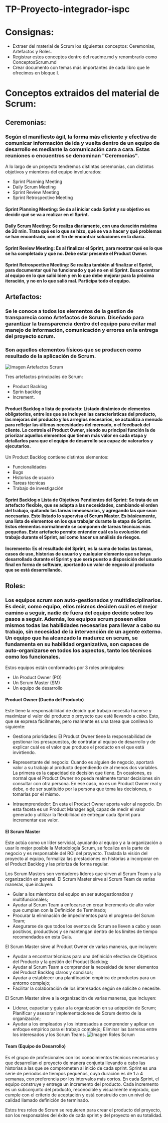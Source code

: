 # TP-Proyecto-integrador-ispc

# Consignas:

- Extraer del material de Scrum los siguientes conceptos: Ceremonias, Artefactos y Roles.
- Registrar estos conceptos dentro del readme.md y renombrarlo como ConceptosScrum.md
- Crear documento con temas más importantes de cada libro que le ofrecimos en bloque I.


# Conceptos extraidos del material de Scrum:

## Ceremonias:
### Según el manifiesto ágil, la forma más eficiente y efectiva de comunicar información de ida y vuelta dentro de un equipo de desarrollo es mediante la comunicación cara a cara. Estas reuniones o encuentros se denominan "Ceremonias".
A lo largo de un proyecto tendremos distintas ceremonias, con distintos objetivos y miembros del equipo involucrados:
- Sprint Planning Meeting
- Daily Scrum Meeting
- Sprint Review Meeting
- Sprint Retrospective Meeting

 #### Sprint Planning Meeting: Se da al iniciar cada Sprint y su objetivo es decidir qué se va a realizar en el Sprint.
 #### Daily Scrum Meeting: Se realiza diariamente, con una duración máxima de 20 min. Trata qué es lo que se hizo, qué se va a hacer y qué problemas se han encontrado, con el  fin de encontrar soluciones en la diaria.
 #### Sprint Review Meeting: Es al finalizar el Sprint, para mostrar qué es lo que se ha completado y qué no. Debe estar presente el Product Owner.
 #### Sprint Retrospective Meeting: Se realiza también al finalizar el Sprint, para documentar qué ha funcionado y qué no en el Sprint. Busca centrar al equipo en lo que salió bien y en lo que debe mejorar para la próxima iteración, y no en lo que salió mal. Participa todo el equipo.
  

## Artefactos:
### Se le conoce a todos los elementos de la gestion de transparecia como Artefactos de Scrum. Diseñado para garantizar la transparencia dentro del equipo para evitar mal manejo de información, comunicación y errores en la entrega del proyecto scrum.
### Son aquellos elementos físicos que se producen como resultado de la aplicación de Scrum. 
![Imagen Artefactos Scrum](https://i0.wp.com/ticsyformacion.com/wp-content/uploads/2021/02/SCRUM-Artefactos.png?fit=2245%2C1587&ssl=1)

Tres artefactos principales de Scrum:
- Product Backlog
- Sprin backlog
- Increment.

####	Product Backlog o lista de producto: Listado dinámico de elementos obligatorios, entre los que se incluyen las características del producto, las mejoras del producto y los arreglos necesarios, se actualiza a menudo para reflejar las últimas necesidades del mercado, o el feedback del cliente. Lo controla el Product Owner, siendo su principal función la de priorizar aquellos elementos que tienen más valor en cada etapa y detallarlos para que el equipo de desarrollo sea capaz de valorarlos y ejecutarlos.

Un Product Backlog contiene distintos elementos:
- Funcionalidades
- Bugs
- Historias de usuario
- Tareas técnicas
- Trabajo de investigación

####	Sprint Backlog o Lista de Objetivos Pendientes del Sprint: Se trata de un artefacto flexible, que se adapta a las necesidades, cambiando el orden del trabajo, quitando las tareas innecesarias, y agregando las que sean necesarias. Este listado lo supervisa el Scrum Master. Es básicamente, una lista de elementos en los que trabajar durante la etapa de Sprint. Estos elementos normalmente se componen de tareas técnicas más pequeñas. Este artefacto permite entender cuál es la evolución del trabajo durante el Sprint, así como hacer un análisis de riesgos. 

####	Incremento: Es el resultado del Sprint, es la suma de todas las tareas, casos de uso, historias de usuario y cualquier elemento que se haya desarrollado durante el Sprint y que será puesto a disposición del usuario final en forma de software, aportando un valor de negocio al producto que se está desarrollando. 


## Roles:
### Los equipos scrum son auto-gestionados y multidisciplinarios. Es decir, como equipo, ellos mismos deciden cuál es el mejor camino a seguir, nadie de fuera del equipo decide sobre los pasos a seguir. Además, los equipos scrum poseen ellos mismos todas las habilidades necesarias para llevar a cabo su trabajo, sin necesidad de la intervención de un agente externo. Un equipo que ha alcanzado la madurez en scrum, se fundamenta en su habilidad organizativa, son capaces de auto-organizarse en todos los aspectos, tanto los técnicos como los funcionales.

Estos equipos están conformados por 3 roles principales:
- Un Product Owner (PO)
- Un Scrum Master (SM)
- Un equipo de desarrollo



#### Product Owner (Dueño del Producto)
Este tiene la responsabilidad de decidir qué trabajo necesita hacerse y maximizar el valor del producto o proyecto que esté llevando a cabo. Esto, que se expresa fácilmente, pero realmente es una tarea que conlleva lo siguiente:

- Gestiona prioridades: El Product Owner tiene la responsabilidad de gestionar los presupuestos, de contratar al equipo de desarrollo y de explicar cuál es el valor que produce el producto en el que está invirtiendo.

- Representante del negocio: Cuando es alguien de negocio, aportará valor a su trabajo al producto dependiendo de al menos dos variables. La primera es la capacidad de decisión que tiene. En ocasiones, es normal que el Product Owner no pueda realmente tomar decisiones sin consultar con otra persona. En ese caso, no es un Product Owner real y debe, o de ser sustituido por la persona que toma las decisiones, o tomarlas por el mismo.

- Intraemprendedor: En esta el Product Owner aporta valor al negocio. En esta faceta es un Product Manager ágil, capaz de medir el valor generado y utilizar la flexibilidad de entregar cada Sprint para incrementar ese valor.

#### El Scrum Master
Este actúa como un líder servicial, ayudando al equipo y a la organización a usar lo mejor posible la Metodología Scrum, se focaliza en la parte de negocio y es responsable del ROI del proyecto. Traslada la visión del proyecto al equipo, formaliza las prestaciones en historias a incorporar en el Product Backlog y las prioriza de forma regular.

Los Scrum Masters son verdaderos líderes que sirven al Scrum Team y a la organización en general.
El Scrum Master sirve al Scrum Team de varias maneras, que incluyen:
- Guiar a los miembros del equipo en ser autogestionados y multifuncionales;
- Ayudar al Scrum Team a enfocarse en crear Increments de alto valor que cumplan con la Definición de Terminado;
- Procurar la eliminación de impedimentos para el progreso del Scrum Team;
- Asegurarse de que todos los eventos de Scrum se lleven a cabo y sean positivos, productivos y
se mantengan dentro de los límites de tiempo recomendados en esta Guía.

El Scrum Master sirve al Product Owner de varias maneras, que incluyen:
- Ayudar a encontrar técnicas para una definición efectiva de Objetivos del Producto y la gestión
del Product Backlog;
- Ayudar al Scrum Team a comprender la necesidad de tener elementos del Product Backlog
claros y concisos;
- Ayudar a establecer una planificación empírica de productos para un entorno complejo;
- Facilitar la colaboración de los interesados según se solicite o necesite.

El Scrum Master sirve a la organización de varias maneras, que incluyen:
- Liderar, capacitar y guiar a la organización en su adopción de Scrum;
Planificar y asesorar implementaciones de Scrum dentro de la organización;
- Ayudar a los empleados y los interesados a comprender y aplicar un enfoque empírico para el
trabajo complejo;
Eliminar las barreras entre los interesados y los Scrum Teams.
![Imagen Roles Scrum](https://www.javiergarzas.com/wp-content/uploads/2014/03/rol_scrumMaster.jpg)

#### Team (Equipo de Desarrollo) 
Es el grupo de profesionales con los conocimientos técnicos necesarios y que desarrollan el proyecto de manera conjunta llevando a cabo las historias a las que se comprometen al inicio de cada sprint. Sprint es una serie de periodos de tiempos pequeños, cuya duración es de 1 a 4 semanas, con preferencia por los intervalos más cortos. En cada Sprint, el equipo construye y entrega un incremento del producto. Cada incremento es un subconjunto del producto, reconocible y visualmente mejorado, que cumple con el criterio de aceptación y está construido con un nivel de calidad llamado definición de terminado.

Estos tres roles de Scrum se requieren para crear el producto del proyecto, son los responsables del éxito de cada sprint y del proyecto en su totalidad.


